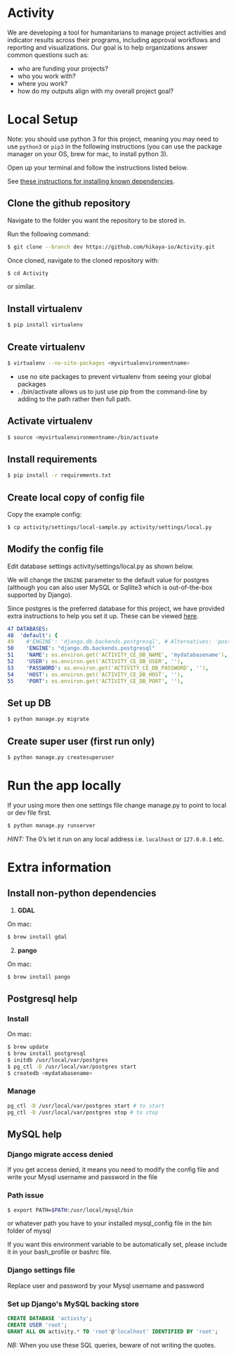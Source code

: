 


Activity
====

We are developing a tool for humanitarians to manage project activities and indicator results across their programs, including approval workflows and reporting and visualizations. Our goal is to help organizations answer common questions such as:
* who are funding your projects?
* who you work with?
* where you work?
* how do my outputs align with my overall project goal?

<!-- ## Configuration
Copy the activity/settings/local-sample.py to local.py and modify for your environment.

## To deploy changes in activity servers
Once all your changes have been committed to the repo, and before pushing them, run:
`. travis.sh` -->

<!-- ## To deploy locally via Docker
Run the following commands from the root of this repository:

NB: Ensure you have docker installed on your machine
  - `docker-compose build .`
  # run  migrations
  - `docker-compose run web python /code/manage.py migrate --noinput`
  # create superuser
  - `docker-compose run web python /code/manage.py createsuperuser`
  # start the app
  - `docker-compose up -d --build`
  # open on browser
  - `http://127.0.0.1:8000/` -->

# Local Setup

Note: you should use python 3 for this project, meaning you may need to use `python3` or `pip3` in the following instructions (you can use the package manager on your OS, brew for mac, to install python 3).

Open up your terminal and follow the instructions listed below.

See [these instructions for installing known dependencies](#install-non-python-dependencies).

## Clone the github repository

Navigate to the folder you want the repository to be stored in.

Run the following command:
```bash
$ git clone --branch dev https://github.com/hikaya-io/Activity.git
```

Once cloned, navigate to the cloned repository with:
```bash
$ cd Activity
```
or similar.

## Install virtualenv

```bash
$ pip install virtualenv
```

## Create virtualenv

```bash
$ virtualenv --no-site-packages <myvirtualenvironmentname>
```
* use no site packages to prevent virtualenv from seeing your global packages
* . <myvirtualenvironmentname>/bin/activate allows us to just use pip from the command-line by adding to the path rather then full path.

## Activate virtualenv

```bash
$ source <myvirtualenvironmentname>/bin/activate
```

## Install requirements

```bash
$ pip install -r requirements.txt
```

## Create local copy of config file

Copy the example config:
```bash
$ cp activity/settings/local-sample.py activity/settings/local.py
```

## Modify the config file
Edit database settings activity/settings/local.py as shown below.

We will change the `ENGINE` parameter to the default value for postgres (although you can also user MySQL or Sqllite3 which is out-of-the-box supported by Django).

Since postgres is the preferred database for this project, we have provided extra instructions to help you set it up. These can be viewed [here](#postgresql-help).

```yaml
47 DATABASES:
48  'default': {
49    #'ENGINE': 'django.db.backends.postgresql', # Alternatives: 'postgresql', 'postgresql_psycopg2', 'mysql', 'sqlite3' or 'oracle'.
50    'ENGINE': "django.db.backends.postgresql"
51    'NAME': os.environ.get('ACTIVITY_CE_DB_NAME', 'mydatabasename'), # replace mydatabasename here with the name of your database
52    'USER': os.environ.get('ACTIVITY_CE_DB_USER', ''),
53    'PASSWORD': os.environ.get('ACTIVITY_CE_DB_PASSWORD', ''),
54    'HOST': os.environ.get('ACTIVITY_CE_DB_HOST', ''),
55    'PORT': os.environ.get('ACTIVITY_CE_DB_PORT', ''),
```

## Set up DB

```bash
$ python manage.py migrate
```

## Create super user (first run only)

```bash
$ python manage.py createsuperuser
```

# Run the app locally

If your using more then one settings file change manage.py to point to local or dev file first.
```bash
$ python manage.py runserver
```

<!-- ## GOOGLE API
```bash
$ sudo pip install --upgrade google-api-python-client
``` -->

*HINT:* The 0’s let it run on any local address i.e. `localhost` or `127.0.0.1` etc.

# Extra information

## Install non-python dependencies

1. **GDAL**

On mac:
```bash
$ brew install gdal
```

2. **pango**

On mac:
```bash
$ brew install pango
```

## Postgresql help

### Install

On mac:
```bash
$ brew update
$ brew install postgresql
$ initdb /usr/local/var/postgres
$ pg_ctl -D /usr/local/var/postgres start
$ createdb <mydatabasename>
```

### Manage

```bash
pg_ctl -D /usr/local/var/postgres start # to start
pg_ctl -D /usr/local/var/postgres stop # to stop
```

## MySQL help

### Django migrate access denied

If you get access denied, it means you need to modify the config file and write your Mysql username and password in the file

### Path issue

```bash
$ export PATH=$PATH:/usr/local/mysql/bin
```
or whatever path you have to your installed mysql_config file in the bin folder of mysql

If you want this environment variable to be automatically set, please include it in your bash_profile or bashrc file.

### Django settings file
Replace user and password by your Mysql username and password

### Set up Django's MySQL backing store
```sql
CREATE DATABASE 'activity';
CREATE USER 'root';
GRANT ALL ON activity.* TO 'root'@'localhost' IDENTIFIED BY 'root';
```
*NB:* When you use these SQL queries, beware of not writing the quotes.
